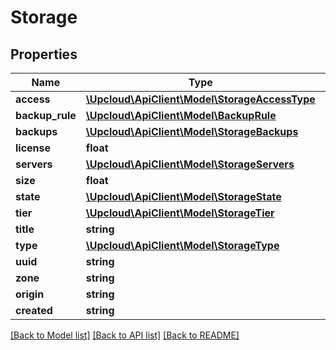 # Storage

## Properties
Name | Type | Description | Notes
------------ | ------------- | ------------- | -------------
**access** | [**\Upcloud\ApiClient\Model\StorageAccessType**](StorageAccessType.md) |  | [optional] 
**backup_rule** | [**\Upcloud\ApiClient\Model\BackupRule**](BackupRule.md) |  | [optional] 
**backups** | [**\Upcloud\ApiClient\Model\StorageBackups**](StorageBackups.md) |  | [optional] 
**license** | **float** |  | [optional] 
**servers** | [**\Upcloud\ApiClient\Model\StorageServers**](StorageServers.md) |  | [optional] 
**size** | **float** |  | [optional] 
**state** | [**\Upcloud\ApiClient\Model\StorageState**](StorageState.md) |  | [optional] 
**tier** | [**\Upcloud\ApiClient\Model\StorageTier**](StorageTier.md) |  | [optional] 
**title** | **string** |  | [optional] 
**type** | [**\Upcloud\ApiClient\Model\StorageType**](StorageType.md) |  | [optional] 
**uuid** | **string** |  | [optional] 
**zone** | **string** |  | [optional] 
**origin** | **string** |  | [optional] 
**created** | **string** |  | [optional] 

[[Back to Model list]](../../README.md#documentation-of-the-models) [[Back to API list]](../../README.md#documentation) [[Back to README]](../../README.md)


